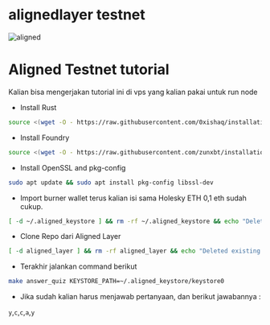 # alignedlayer testnet
![aligned](https://github.com/user-attachments/assets/6a884b40-4db3-448a-ac58-e62e6a61e4d0)

# Aligned Testnet tutorial
Kalian bisa mengerjakan tutorial ini di vps yang kalian pakai untuk run node

- Install Rust
```bash
source <(wget -O - https://raw.githubusercontent.com/0xishaq/installation/main/rust.sh)
```
- Install Foundry
```bash
source <(wget -O - https://raw.githubusercontent.com/zunxbt/installation/main/foundry.sh)
```
- Install OpenSSL and pkg-config
```bash
sudo apt update && sudo apt install pkg-config libssl-dev
```
- Import burner wallet terus kalian isi sama Holesky ETH 0,1 eth sudah cukup.
```bash
[ -d ~/.aligned_keystore ] && rm -rf ~/.aligned_keystore && echo "Deleted existing directory ~/.aligned_keystore." ; mkdir -p ~/.aligned_keystore && cast wallet import ~/.aligned_keystore/keystore0 --interactive
```
- Clone Repo dari Aligned Layer
```bash
[ -d aligned_layer ] && rm -rf aligned_layer && echo "Deleted existing aligned_layer directory." ; git clone https://github.com/yetanotherco/aligned_layer.git && cd aligned_layer/examples/zkquiz
```
- Terakhir jalankan command berikut
```bash
make answer_quiz KEYSTORE_PATH=~/.aligned_keystore/keystore0
```
- Jika sudah kalian harus menjawab pertanyaan, dan berikut jawabannya :

`y`,`c`,`c`,`a`,`y`
